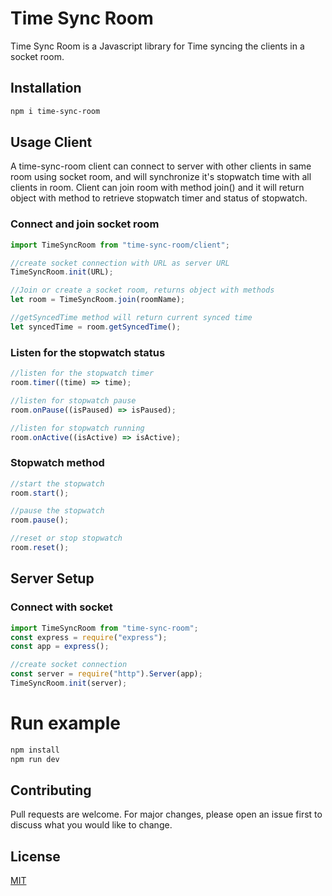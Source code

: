 # Time Sync Room

Time Sync Room is a Javascript library for Time syncing the clients in a socket room.

## Installation

```bash
npm i time-sync-room
```

## Usage Client

A time-sync-room client can connect to server with other clients in same room using socket room, and will synchronize it's stopwatch time with all clients in room. Client can join room with method join() and it will return object with method to retrieve stopwatch timer and status of stopwatch.

### Connect and join socket room

```javascript
import TimeSyncRoom from "time-sync-room/client";

//create socket connection with URL as server URL
TimeSyncRoom.init(URL);

//Join or create a socket room, returns object with methods
let room = TimeSyncRoom.join(roomName);

//getSyncedTime method will return current synced time
let syncedTime = room.getSyncedTime();
```

### Listen for the stopwatch status

```javascript
//listen for the stopwatch timer
room.timer((time) => time);

//listen for stopwatch pause
room.onPause((isPaused) => isPaused);

//listen for stopwatch running
room.onActive((isActive) => isActive);
```

### Stopwatch method

```javascript
//start the stopwatch
room.start();

//pause the stopwatch
room.pause();

//reset or stop stopwatch
room.reset();
```

## Server Setup

### Connect with socket

```javascript
import TimeSyncRoom from "time-sync-room";
const express = require("express");
const app = express();

//create socket connection
const server = require("http").Server(app);
TimeSyncRoom.init(server);
```

# Run example

```bash
npm install
npm run dev
```

## Contributing

Pull requests are welcome. For major changes, please open an issue first
to discuss what you would like to change.

## License

[MIT](https://choosealicense.com/licenses/mit/)
